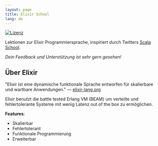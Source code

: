 ```yaml
---
layout: page
title: Elixir School
lang: de
---
```


[![Lizenz](http://img.shields.io/badge/license-MIT-brightgreen.svg)](http://opensource.org/licenses/MIT)

Lektionen zur Elixir Programmiersprache, inspiriert durch Twitters [Scala School](http://twitter.github.io/scala_school/).

_Dein Feedback und Unterstützung ist sehr gern gesehen!_

## Über Elixir

"Elixir ist eine dynamische funktionale Sprache entworfen für skalierbare und wartbare Anwendungen." — [elixir-lang.org](http://elixir-lang.org/)

Elixir benutzt die battle tested Erlang VM (BEAM) um verteilte und fehlertolerante Systeme mit wenig Latenz out of the box zu ermöglichen.

__Features__:

+ Skalierbar
+ Fehlertolerant
+ Funktionale Programmierung
+ Erweiterbar
